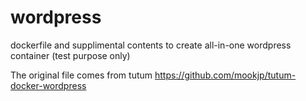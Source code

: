 # wordpress
dockerfile and supplimental contents to create all-in-one wordpress container (test purpose only)

The original file comes from tutum https://github.com/mookjp/tutum-docker-wordpress
